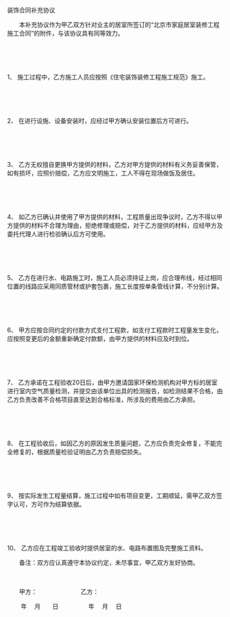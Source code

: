 



装饰合同补充协议



 

　　本补充协议作为甲乙双方针对业主的居室所签订的“北京市家庭居室装修工程施工合同”的附件，与该协议具有同等效力。

　　

　　

1、
施工过程中，乙方施工人员应按照《住宅装饰装修工程施工规范》施工。

　　

　　

2、
在进行设施、设备安装时，应经过甲方确认安装位置后方可进行。

　　

　　

3、
乙方无权擅自更换甲方提供的材料，乙方对甲方提供的材料有义务妥善保管，如有损坏，应照价赔偿，乙方应文明施工，工人不得在现场做饭及居住。

　　

　　

4、
如乙方已确认并使用了甲方提供的材料，工程质量出现争议时，乙方不得以甲方提供的材料不合理为理由，拒绝修理或赔偿，对于乙方提供的材料，应经甲方及委托代理人进行检验确认后方可使用。

　　

　　

5、
乙方在进行水、电路施工时，施工人员必须持证上岗，应合理布线，经过相同位置的线路应采用同质管材或护套包裹，施工长度按单条管线计算，不分别计算。

　　

　　

6、
甲方应按合同约定的付款方式支付工程款，如支付工程款时工程量发生变化，应按照变更后的金额重新确定付款额，由甲方提供的材料应及时到位。

　　

　　

7、
乙方承诺在工程验收20日后，由甲方邀请国家环保检测机构对甲方标的居室进行室内空气质量检测，并提交由该单位出具的检测报告，如检测结果不合格，由乙方负责改善不合格项目直至达到合格标准，所涉及的费用由乙方承担。

　　

　　

8、
在工程验收后，如因乙方的原因发生质量问题，乙方应负责完全修复，不能完全修复的，根据质量检验证明由乙方负责赔偿损失。

　　

　　

9、
按实际发生工程量结算，施工过程中如有项目变更，工期顺延，需甲乙双方签字认可，方可作为结算依据。

　　

　　

10、
乙方应在工程竣工验收时提供居室的水、电路布置图及完整施工资料。

　　备注：双方应认真遵守本协议约定，未尽事宜，甲乙双方友好协商。

　　

　　甲方：　　　　　　　 乙方：　

　　 年　 月　　日　　　　　年　 月　 日